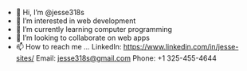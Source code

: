 - 👋 Hi, I’m @jesse318s
- 👀 I’m interested in web development
- 🌱 I’m currently learning computer programming
- 💞️ I’m looking to collaborate on web apps
- 📫 How to reach me ... 
  LinkedIn: https://www.linkedin.com/in/jesse-sites/
  Email: jesse318s@gmail.com
  Phone: +1 325-455-4644
